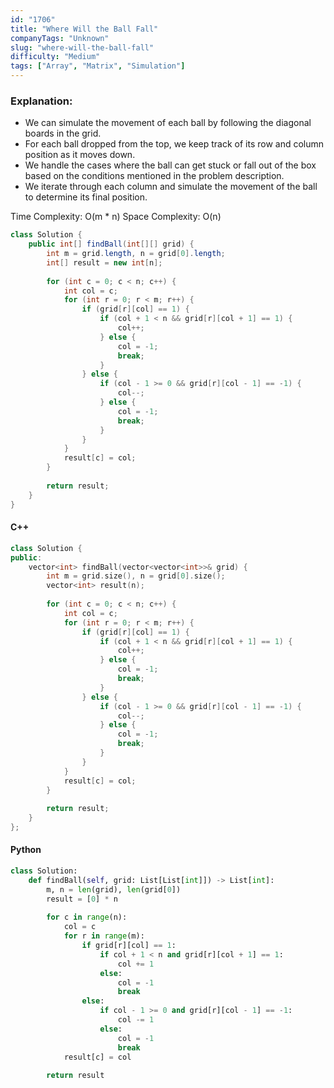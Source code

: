 ```yaml
---
id: "1706"
title: "Where Will the Ball Fall"
companyTags: "Unknown"
slug: "where-will-the-ball-fall"
difficulty: "Medium"
tags: ["Array", "Matrix", "Simulation"]
---
```


### Explanation:
- We can simulate the movement of each ball by following the diagonal boards in the grid.
- For each ball dropped from the top, we keep track of its row and column position as it moves down.
- We handle the cases where the ball can get stuck or fall out of the box based on the conditions mentioned in the problem description.
- We iterate through each column and simulate the movement of the ball to determine its final position.

Time Complexity: O(m * n)
Space Complexity: O(n)

```java
class Solution {
    public int[] findBall(int[][] grid) {
        int m = grid.length, n = grid[0].length;
        int[] result = new int[n];
        
        for (int c = 0; c < n; c++) {
            int col = c;
            for (int r = 0; r < m; r++) {
                if (grid[r][col] == 1) {
                    if (col + 1 < n && grid[r][col + 1] == 1) {
                        col++;
                    } else {
                        col = -1;
                        break;
                    }
                } else {
                    if (col - 1 >= 0 && grid[r][col - 1] == -1) {
                        col--;
                    } else {
                        col = -1;
                        break;
                    }
                }
            }
            result[c] = col;
        }
        
        return result;
    }
}
```

#### C++
```cpp
class Solution {
public:
    vector<int> findBall(vector<vector<int>>& grid) {
        int m = grid.size(), n = grid[0].size();
        vector<int> result(n);
        
        for (int c = 0; c < n; c++) {
            int col = c;
            for (int r = 0; r < m; r++) {
                if (grid[r][col] == 1) {
                    if (col + 1 < n && grid[r][col + 1] == 1) {
                        col++;
                    } else {
                        col = -1;
                        break;
                    }
                } else {
                    if (col - 1 >= 0 && grid[r][col - 1] == -1) {
                        col--;
                    } else {
                        col = -1;
                        break;
                    }
                }
            }
            result[c] = col;
        }
        
        return result;
    }
};
```

#### Python
```python
class Solution:
    def findBall(self, grid: List[List[int]]) -> List[int]:
        m, n = len(grid), len(grid[0])
        result = [0] * n
        
        for c in range(n):
            col = c
            for r in range(m):
                if grid[r][col] == 1:
                    if col + 1 < n and grid[r][col + 1] == 1:
                        col += 1
                    else:
                        col = -1
                        break
                else:
                    if col - 1 >= 0 and grid[r][col - 1] == -1:
                        col -= 1
                    else:
                        col = -1
                        break
            result[c] = col
        
        return result
```